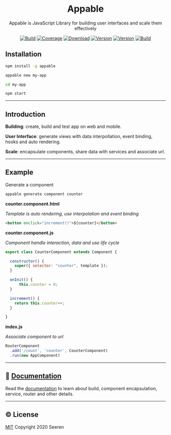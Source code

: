 <h1 align="center">Appable</h2>

<p align="center">
Appable is JavaScript Library for building user interfaces and scale them effectively
</p>

<p align="center">
<a href="https://travis-ci.org/seeren/appable"><img src="https://travis-ci.org/seeren/appable.svg?branch=master" alt="Build"></a>
<a href="https://coveralls.io/github/seeren/appable?branch=master"><img src="https://coveralls.io/repos/github/seeren/appable/badge.svg?branch=master" alt="Coverage"></a>
<a href="https://www.npmjs.com/package/appable"><img src="https://img.shields.io/npm/dt/appable.svg" alt="Download"></a>
<a href="https://www.npmjs.com/package/appable"><img src="https://img.shields.io/npm/v/appable.svg" alt="Version"></a>
<a href="./LICENSE"><img src="https://img.shields.io/npm/l/appable.svg" alt="Version"></a>
<a href="https://www.codacy.com/manual/seeren/appable?utm_source=github.com&amp;utm_medium=referral&amp;utm_content=seeren/appable&amp;utm_campaign=Badge_Grade"><img src="https://api.codacy.com/project/badge/Grade/5de3e97bcbe74350a5a6c47b99b4b735" alt="Build"></a>
</p>

## Installation

```bash
npm install -g appable

appable new my-app

cd my-app

npm start
```

___

## Introduction

**Building**: create, build and test app on web and mobile.

**User Interface**: generate views with data interpollation, event binding, hooks and auto rendering.

**Scale**: encapsulate components, share data with services and associate url.

___

## Example

Generate a component

```bash
appable generate component counter
```

**counter.component.html**

*Template is auto rendering, use interpolation and event binding*

```html
<button onclick="increment()">${counter}</button>
```

**counter.component.js**

*Component handle interaction, data and use life cycle*

```js
export class CounterComponent extends Component {

  constructor() {
    super({ selector: "counter", template });
  }

  onInit() {
      this.counter = 0;
  }

  increment() {
    return this.counter++;
  }

}
```

**index.js**

*Associate component to url*

```js
RouterComponent
  .add('/count', 'counter', CounterComponent)
  .run(new AppComponent)
```
___

## 📘 [Documentation](https://github.com/seeren/appable/wiki/)

Read the [documentation](https://github.com/seeren/appable/wiki) to learn about build, component encapsulation, service, router and other details.

___

## ©️ License

[MIT](LICENSE) Copyright 2020 Seeren
